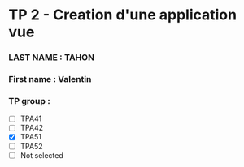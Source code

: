 # TP 2 - Creation d'une application vue

### LAST NAME : TAHON
### First name : Valentin
### TP group : 
- [ ] TPA41
- [ ] TPA42
- [x] TPA51
- [ ] TPA52
- [ ] Not selected
